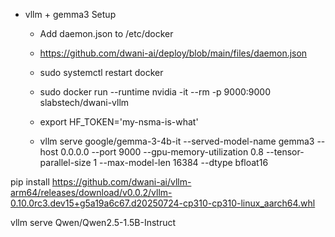 
- vllm + gemma3 Setup
    - Add daemon.json to /etc/docker
    - https://github.com/dwani-ai/deploy/blob/main/files/daemon.json

    - sudo systemctl restart docker

    - sudo docker run --runtime nvidia -it --rm -p 9000:9000 slabstech/dwani-vllm

    - export HF_TOKEN='my-nsma-is-what'

    - vllm serve google/gemma-3-4b-it --served-model-name gemma3 --host 0.0.0.0 --port 9000 --gpu-memory-utilization 0.8 --tensor-parallel-size 1 --max-model-len 16384     --dtype bfloat16 




pip install https://github.com/dwani-ai/vllm-arm64/releases/download/v0.0.2/vllm-0.10.0rc3.dev15+g5a19a6c67.d20250724-cp310-cp310-linux_aarch64.whl

vllm serve Qwen/Qwen2.5-1.5B-Instruct